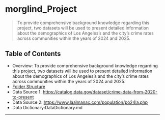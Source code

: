 # morglind_Project

> To provide comprehensive background knowledge regarding this project, two datasets will be used to present detailed information about the demographics of Los Angeles’s and the city’s crime rates across communities within the years of 2024 and 2025.




## Table of Contents
- Overview: To provide comprehensive background knowledge regarding this project, two datasets will be used to present detailed information about the demographics of Los Angeles’s and the city’s crime rates across communities within the years of 2024 and 2025.
- [Folder Structure](#folder-structure)
- Data Source 1: https://catalog.data.gov/dataset/crime-data-from-2020-to-present
- Data Source 2: https://www.laalmanac.com/population/po24la.php
- Data Dictionary:DataDictionary.md

---




